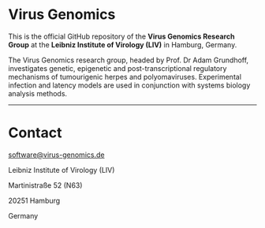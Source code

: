 # Virus Genomics

This is the official GitHub repository of the **Virus Genomics Research Group** at the **Leibniz Institute of Virology (LIV)** in Hamburg, Germany.

The Virus Genomics research group, headed by Prof. Dr Adam Grundhoff, investigates genetic, epigenetic and post-transcriptional regulatory mechanisms of tumourigenic herpes and polyomaviruses. Experimental infection and latency models are used in conjunction with systems biology analysis methods.

---

# Contact

software@virus-genomics.de

Leibniz Institute of Virology (LIV)

Martinistraße 52 (N63)

20251 Hamburg

Germany
<!---
VirusGenomics/VirusGenomics is a ✨ special ✨ repository because its `README.md` (this file) appears on your GitHub profile.
You can click the Preview link to take a look at your changes.
--->
